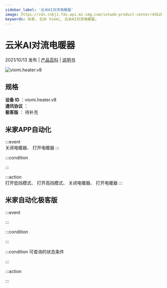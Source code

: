 ```yaml
---
sidebar_label: '云米AI对流电暖器'
image: https://cdn.cnbj1.fds.api.mi-img.com/iotweb-product-center/45b2bd3b38fda72a127de53ec378c218_1630660797771.png?GalaxyAccessKeyId=AKVGLQWBOVIRQ3XLEW&Expires=9223372036854775807&Signature=xOOEKzURB66pt/j2sBS1ZGgHzQw=
keywords: 米家, 云米 Viomi, 云米AI对流电暖器, 
---
```

# 云米AI对流电暖器

2021/10/13 发布 | [产品百科](https://home.mi.com/webapp/content/baike/product/index.html?model=viomi.heater.v8/) | [说明书](https://home.mi.com/views/introduction.html?model=viomi.heater.v8&region=cn)

![viomi.heater.v8](https://cdn.cnbj1.fds.api.mi-img.com/iotweb-product-center/45b2bd3b38fda72a127de53ec378c218_1630660797771.png?GalaxyAccessKeyId=AKVGLQWBOVIRQ3XLEW&Expires=9223372036854775807&Signature=xOOEKzURB66pt/j2sBS1ZGgHzQw=)

## 规格  
> 
**设备 ID** ：viomi.heater.v8  
**通讯协议** ：  
**极客版**  ： 待补充 


## 米家APP自动化  

:::event  
关闭电暖器、 打开电暖器
:::

:::condition  

:::

:::action   
打开低挡模式、 打开高挡模式、 关闭电暖器、 打开电暖器
:::

## 米家自动化极客版  

:::event  

:::

:::condition  

:::

:::condition 可查询的状态条件  

:::

:::action  

:::

        
